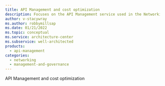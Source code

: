 ```yaml
---
title: API Management and cost optimization
description: Focuses on the API Management service used in the Networking solution to provide best-practice and configuration recommendations related to Cost optimization.
author: v-stacywray
ms.author: robbymillsap
ms.date: 01/21/2022
ms.topic: conceptual
ms.service: architecture-center
ms.subservice: well-architected
products:
  - api-management
categories:
  - networking
  - management-and-governance
---
```


API Management and cost optimization